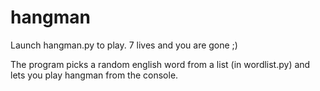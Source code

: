 # hangman
Launch hangman.py to play.
7 lives and you are gone ;)

The program picks a random english word from a list (in wordlist.py) and lets you play hangman from the console.
